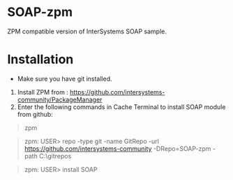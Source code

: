 # SOAP-zpm
ZPM compatible version of InterSystems SOAP sample.
# Installation
* Make sure you have git installed.

1. Install ZPM from : https://github.com/intersystems-community/PackageManager
2. Enter the following commands in Cache Terminal to install SOAP module from github:
> zpm

> zpm: USER> repo -type git -name GitRepo -url https://github.com/intersystems-community -DRepo=SOAP-zpm -path C:\gitrepos

> zpm: USER> install SOAP
